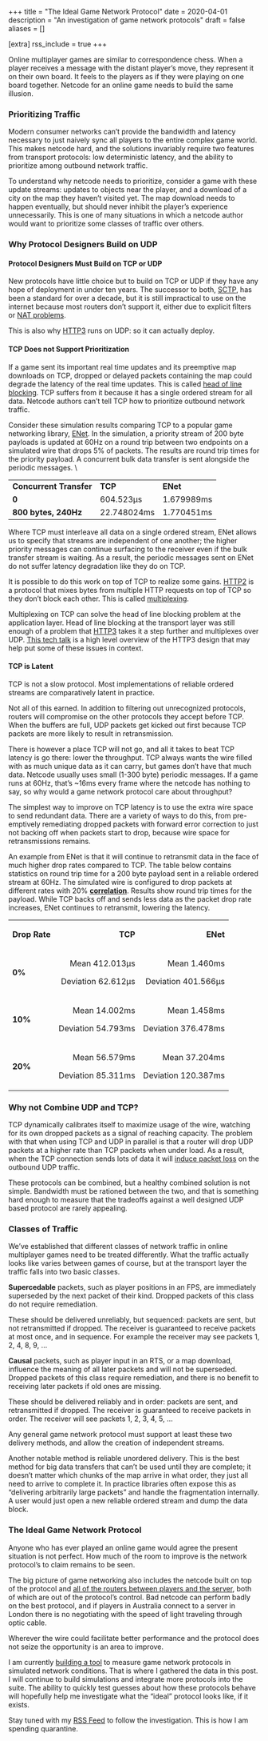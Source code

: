 +++
title = "The Ideal Game Network Protocol"
date = 2020-04-01
description = "An investigation of game network protocols"
draft = false
aliases = []

[extra]
rss_include = true
+++

Online multiplayer games are similar to correspondence chess. When a player
receives a message with the distant player’s move, they represent it on their
own board. It feels to the players as if they were playing on one board
together. Netcode for an online game needs to build the same illusion.

### Prioritizing Traffic

Modern consumer networks can’t provide the bandwidth and latency necessary to
just naively sync all players to the entire complex game world. This makes
netcode hard, and the solutions invariably require two features from transport
protocols: low deterministic latency, and the ability to prioritize among
outbound network traffic.

To understand why netcode needs to prioritize, consider a game with these update
streams: updates to objects near the player, and a download of a city on the map
they haven’t visited yet. The map download needs to happen eventually, but
should never inhibit the player’s experience unnecessarily. This is one of many
situations in which a netcode author would want to prioritize some classes of
traffic over others.


### Why Protocol Designers Build on UDP


#### Protocol Designers Must Build on TCP or UDP

New protocols have little choice but to build on TCP or UDP if they have any
hope of deployment in under ten years. The successor to both,
[SCTP](https://en.wikipedia.org/wiki/Stream_Control_Transmission_Protocol), has
been a standard for over a decade, but it is still impractical to use on the
internet because most routers don’t support it, either due to explicit filters
or [NAT problems](https://tools.ietf.org/html/draft-ietf-behave-sctpnat-05).

This is also why [HTTP3](https://en.wikipedia.org/wiki/HTTP/3) runs on UDP: so
it can actually deploy.


#### TCP Does not Support Prioritization

If a game sent its important real time updates and its preemptive map downloads
on TCP, dropped or delayed packets containing the map could degrade the latency
of the real time updates. This is called [head of line
blocking](https://en.wikipedia.org/wiki/Head-of-line_blocking). TCP suffers from
it because it has a single ordered stream for all data. Netcode authors can’t
tell TCP how to prioritize outbound network traffic.

Consider these simulation results comparing TCP to a popular game networking
library, [ENet](http://enet.bespin.org/). In the simulation, a priority stream
of 200 byte payloads is updated at 60Hz on a round trip between two endpoints on
a simulated wire that drops 5% of packets. The results are round trip times for
the priority payload. A concurrent bulk data transfer is sent alongside the
periodic messages. \



<table>
  <tr>
   <td><strong>Concurrent Transfer</strong>
   </td>
   <td><strong>TCP</strong>
   </td>
   <td><strong>ENet</strong>
   </td>
  </tr>
  <tr>
   <td><strong>0</strong>
   </td>
   <td>604.523µs
   </td>
   <td>1.679989ms
   </td>
  </tr>
  <tr>
   <td><strong>800 bytes, 240Hz</strong>
   </td>
   <td>22.748024ms
   </td>
   <td>1.770451ms
   </td>
  </tr>
</table>


Where TCP must interleave all data on a single ordered stream, ENet allows us to
specify that streams are independent of one another; the higher priority
messages can continue surfacing to the receiver even if the bulk transfer stream
is waiting. As a result, the periodic messages sent on ENet do not suffer
latency degradation like they do on TCP.

It is possible to do this work on top of TCP to realize some gains.
[HTTP2](https://en.wikipedia.org/wiki/HTTP/2) is a protocol that mixes bytes
from multiple HTTP requests on top of TCP so they don’t block each other. This
is called [multiplexing](https://en.wikipedia.org/wiki/Multiplexing).

Multiplexing on TCP can solve the head of line blocking problem at the
application layer. Head of line blocking at the transport layer was still enough
of a problem that [HTTP3](https://en.wikipedia.org/wiki/HTTP/3) takes it a step
further and multiplexes over UDP. [This tech
talk](https://www.youtube.com/watch?v=hQZ-0mXFmk8) is a high level overview of
the HTTP3 design that may help put some of these issues in context.


#### TCP is Latent 

TCP is not a slow protocol. Most implementations of reliable ordered streams are
comparatively latent in practice.

Not all of this earned. In addition to filtering out unrecognized protocols,
routers will compromise on the other protocols they accept before TCP. When the
buffers are full, UDP packets get kicked out first because TCP packets are more
likely to result in retransmission. 

There is however a place TCP will not go, and all it takes to beat TCP latency
is go there: lower the throughput. TCP always wants the wire filled with as much
unique data as it can carry, but games don’t have that much data. Netcode
usually uses small (1-300 byte) periodic messages. If a game runs at 60Hz,
that’s ~16ms every frame where the netcode has nothing to say, so why would a
game network protocol care about throughput?

The simplest way to improve on TCP latency is to use the extra wire space to
send redundant data. There are a variety of ways to do this, from pre-emptively
remediating dropped packets with forward error correction to just not backing
off when packets start to drop, because wire space for retransmissions remains.

An example from ENet is that it will continue to retransmit data in the face of
much higher drop rates compared to TCP. The table below contains statistics on
round trip time for a 200 byte payload sent in a reliable ordered stream at
60Hz. The simulated wire is configured to drop packets at different rates with
20%
**[correlation](https://wiki.linuxfoundation.org/networking/netem?utm_medium=twitter&utm_source=twitterfeed#packet_loss)**.
Results show round trip times for the payload. While TCP backs off and sends
less data as the packet drop rate increases, ENet continues to retransmit,
lowering the latency.


<table>
  <tr>
   <td><strong>Drop Rate</strong>
   </td>
   <td><p style="text-align: right">
<strong>TCP</strong></p>

   </td>
   <td><p style="text-align: right">
<strong>ENet</strong></p>

   </td>
  </tr>
  <tr>
   <td><strong>0%</strong>
   </td>
   <td><p style="text-align: right">
Mean 412.013µs</p>

<p>
<p style="text-align: right">
Deviation 62.612µs</p>

   </td>
   <td><p style="text-align: right">
Mean 1.460ms</p>

<p>
<p style="text-align: right">
Deviation 401.566µs </p>

   </td>
  </tr>
  <tr>
   <td><strong>10%</strong>
   </td>
   <td><p style="text-align: right">
Mean 14.002ms</p>

<p>
<p style="text-align: right">
Deviation 54.793ms</p>

   </td>
   <td><p style="text-align: right">
Mean 1.458ms</p>

<p>
<p style="text-align: right">
Deviation 376.478ms</p>

   </td>
  </tr>
  <tr>
   <td><strong>20%</strong>
   </td>
   <td><p style="text-align: right">
Mean 56.579ms</p>

<p>
<p style="text-align: right">
Deviation 85.311ms</p>

   </td>
   <td><p style="text-align: right">
Mean 37.204ms</p>

<p>
<p style="text-align: right">
Deviation 120.387ms</p>

   </td>
  </tr>
</table>



### Why not Combine UDP and TCP?

TCP dynamically calibrates itself to maximize usage of the wire, watching for
its own dropped packets as a signal of reaching capacity. The problem with that
when using TCP and UDP in parallel is that a router will drop UDP packets at a
higher rate than TCP packets when under load. As a result, when the TCP
connection sends lots of data it will [induce packet
loss](https://web.archive.org/web/20160103125117/https://www.isoc.org/inet97/proceedings/F3/F3_1.HTM)
on the outbound UDP traffic.

These protocols can be combined, but a healthy combined solution is not simple.
Bandwidth must be rationed between the two, and that is something hard enough to
measure that the tradeoffs against a well designed UDP based protocol are rarely
appealing.


### Classes of Traffic

We’ve established that different classes of network traffic in online
multiplayer games need to be treated differently. What the traffic actually
looks like varies between games of course, but at the transport layer the
traffic falls into two basic classes.

**Supercedable** packets, such as player positions in an FPS, are immediately
superseded by the next packet of their kind. Dropped packets of this class do
not require remediation.

These should be delivered unreliably, but sequenced: packets are sent, but not
retransmitted if dropped. The receiver is guaranteed to receive packets at most
once, and in sequence. For example the receiver may see packets 1, 2, 4, 8, 9, …

**Causal** packets, such as player input in an RTS, or a map download, influence
the meaning of all later packets and will not be superseded. Dropped packets of
this class require remediation, and there is no benefit to receiving later
packets if old ones are missing.

These should be delivered reliably and in order: packets are sent, and
retransmitted if dropped. The receiver is guaranteed to receive packets in
order. The receiver will see packets 1, 2, 3, 4, 5, …

Any general game network protocol must support at least these two delivery
methods, and allow the creation of independent streams.

Another notable method is reliable unordered delivery. This is the best method
for big data transfers that can’t be used until they are complete; it doesn’t
matter which chunks of the map arrive in what order, they just all need to
arrive to complete it. In practice libraries often expose this as “delivering
arbitrarily large packets” and handle the fragmentation internally. A user would
just open a new reliable ordered stream and dump the data block.


### The Ideal Game Network Protocol

Anyone who has ever played an online game would agree the present situation is
not perfect. How much of the room to improve is the network protocol’s to claim
remains to be seen.

The big picture of game networking also includes the netcode built on top of the
protocol and [all of the routers between players and the
server](https://technology.riotgames.com/news/fixing-internet-real-time-applications-part-i),
both of which are out of the protocol’s control. Bad netcode can perform badly
on the best protocol, and if players in Australia connect to a server in London
there is no negotiating with the speed of light traveling through optic cable.

Wherever the wire could facilitate better performance and the protocol does not
seize the opportunity is an area to improve.

I am currently [building a
tool](https://github.com/turnage/Miknet/tree/master/bench) to measure game
network protocols in simulated network conditions. That is where I gathered the
data in this post. I will continue to build simulations and integrate more
protocols into the suite. The ability to quickly test guesses about how these
protocols behave will hopefully help me investigate what the “ideal” protocol
looks like, if it exists.

Stay tuned with my [RSS Feed](https://paytonturnage.com/rss.xml) to follow the
investigation. This is how I am spending quarantine.

